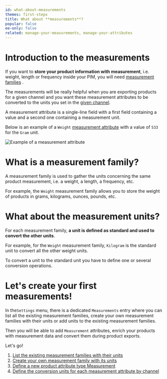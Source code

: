 ```yaml
---
id: what-about-measurements
themes: first-steps
title: What about **measurements**?
popular: false
ee-only: false
related: manage-your-measurements, manage-your-attributes
---
```


# Introduction to the measurements

If you want to **store your product information with measurement**, i.e. weight, length or frequency inside your PIM, you will need [measurement families](#what-is-a-measurement-family) .

The measurements will be really helpful when you are exporting products for a given channel and you want these measurement attributes to be converted to the units you set in the [given channel](manage-your-channels.html#create-a-channel).

A measurement attribute is a single-line field with a first field containing a value and a second one containing a measurement unit.

Below is an example of a `Weight` [measurement attribute](manage-your-attributes.html#create-an-attribute) with a value of `533` for the `Gram` unit.

![Example of a measurement attribute](../img/Settings_Measurement_Attribute.png)

# What is a measurement family?

A measurement family is used to gather the units concerning the same product measurement, i.e. a weight, a length, a frequency, etc.

For example, the `Weight` measurement family allows you to store the weight of products in grams, kilograms, ounces, pounds, etc.

# What about the measurement units?

For each measurement family, **a unit is defined as standard and used to convert the other units**.

For example, for the `Weight` measurement family, `Kilogram` is the standard unit to convert all the other weight units.

To convert a unit to the standard unit you have to define one or several conversion operations.

# Let's create your first measurements!

In the`Settings` menu, there is a dedicated `Measurements` entry where you can list all the existing measurement families, create your own measurement families with their units or add units to the existing measurement families.

Then you will be able to add `Measurement` attributes, enrich your products with measurement data and convert them during product exports.

Let's go!
1. [List the existing measurement families with their units](manage-your-measurements.html#see-all-your-measurement-families)
1. [Create your own measurement family with its units](manage-your-measurements.html#how-to-create-a-measurement-family)
1. [Define a new product attribute type Measurement](manage-your-attributes.html#create-an-attribute)
1. [Define the conversion units for each measurement attribute by channel](manage-your-channels.html#create-a-channel)
